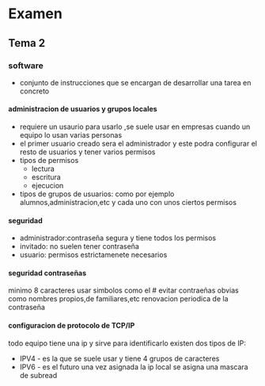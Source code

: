 # Examen
## Tema 2

### software

- conjunto de instrucciones que se encargan de desarrollar una tarea en concreto

#### administracion de usuarios y grupos locales

- requiere un usaurio para usarlo ,se suele usar en empresas cuando un equipo lo usan varias personas 
- el primer usuario creado sera el administrador y este podra configurar el resto de usuarios y tener varios permisos 
- tipos de permisos
     - lectura
     - escritura
     - ejecucion
- tipos de grupos de usuarios:
como por ejemplo alumnos,administracion,etc y cada uno con unos ciertos permisos
#### seguridad
- administrador:contraseña segura y tiene todos los permisos
- invitado: no suelen tener contraseña
- usuario: permisos estrictamenete necesarios
#### seguridad contraseñas
minimo 8 caracteres
usar simbolos como el # 
evitar contraeñas obvias como nombres propios,de familiares,etc
renovacion periodica de la contraseña
#### configuracion de protocolo de TCP/IP
todo equipo tiene una ip y sirve para identificarlo
existen dos tipos de IP:
- IPV4 - es la que se suele usar y tiene 4 grupos de caracteres
- IPV6 - es el futuro
una vez asignada la ip local se asigna una mascara de subread


